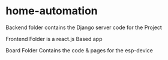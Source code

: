 # home-automation
 
Backend folder contains the Django server code for the Project

Frontend Folder is a react.js Based app

Board Folder Contains the code & pages for the esp-device 

